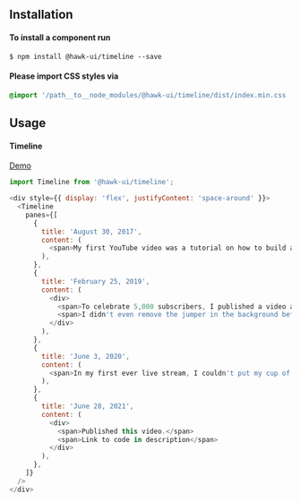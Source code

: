 ## Installation


#### To install a component run
`$ npm install @hawk-ui/timeline --save`


#### Please import CSS styles via
```scss noeditor
@import '/path__to__node_modules/@hawk-ui/timeline/dist/index.min.css
```


## Usage


#### Timeline
[Demo](https://hawk.wallnit.com/#!/Timeline/1)
```js static
import Timeline from '@hawk-ui/timeline';
```
```js
<div style={{ display: 'flex', justifyContent: 'space-around' }}>
  <Timeline
    panes={[
      {
        title: 'August 30, 2017',
        content: (
          <span>My first YouTube video was a tutorial on how to build a client-server sockets app in Java.</span>
        ),
      },
      {
        title: 'February 25, 2019',
        content: (
          <div>
            <span>To celebrate 5,000 subscribers, I published a video answering some of the most popular questions which my viewers had asked me since starting my YouTube channel.</span>
            <span>I didn't even remove the jumper in the background before recording that video</span>
          </div>
        ),
      },
      {
        title: 'June 3, 2020',
        content: (
          <span>In my first ever live stream, I couldn't put my cup of coffee down.</span>
        ),
      },
      {
        title: 'June 28, 2021',
        content: (
          <div>
            <span>Published this video.</span>
            <span>Link to code in description</span>
          </div>
        ),
      },
    ]}
  />
</div>
```